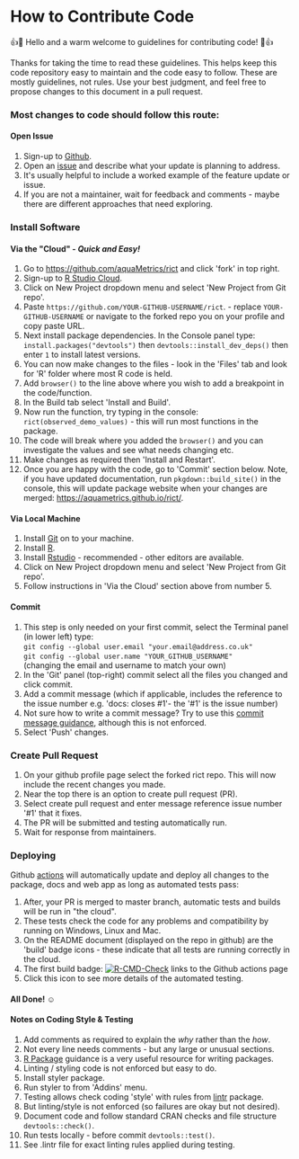 # How to Contribute Code

:+1::tada: Hello and a warm welcome to guidelines for contributing code! :tada::+1:

  Thanks for taking the time to read these guidelines. This helps keep this code
  repository easy to maintain and the code easy to follow. These are mostly
  guidelines, not rules. Use your best judgment, and feel free to propose
  changes to this document in a pull request.

### Most changes to code should follow this route:

#### Open Issue

1. Sign-up to [Github](https://github.com).
2. Open an [issue](https://github.com/aquaMetrics/rict/issues) and describe what your update is planning to address.
3. It's usually helpful to include a worked example of the feature update or issue.
4. If you are not a maintainer, wait for feedback and comments - maybe there are different approaches that need exploring.

### Install Software

#### Via the "Cloud" - *Quick and Easy!*
1. Go to https://github.com/aquaMetrics/rict and click 'fork' in top right.
2. Sign-up to [R Studio Cloud](https://rstudio.cloud).
3. Click on New Project dropdown menu and select 'New Project from Git repo'.
4. Paste `https://github.com/YOUR-GITHUB-USERNAME/rict`. - replace `YOUR-GITHUB-USERNAME` or navigate to the forked repo you on your profile and copy paste URL.
5. Next install package dependencies. In the Console panel type: `install.packages("devtools")` then `devtools::install_dev_deps()` then enter `1` to install latest versions.
5. You can now make changes to the files - look in the 'Files' tab and look for 'R' folder where most R code is held.
6. Add `browser()` to the line above where you wish to  add a breakpoint in the code/function.
7. In the Build tab select 'Install and Build'. 
7. Now run the function, try typing in the console: `rict(observed_demo_values)` - this will run most functions in the package.
8. The code will break where you added the `browser()` and you can investigate the values and see what needs changing etc.
9. Make changes as required then 'Install and Restart'.
10. Once you are happy with the code, go to 'Commit' section below. Note, if you have updated documentation, run `pkgdown::build_site()` in the console, this will update package website when your changes are merged: https://aquametrics.github.io/rict/.

#### Via Local Machine
1. Install [Git](https://git-scm.com/) on to your machine.
2. Install [R](https://cran.r-project.org/).
3. Install [Rstudio](https://www.rstudio.com/) - recommended - other editors are available.
4. Click on New Project dropdown menu and select 'New Project from Git repo'.
5. Follow instructions in 'Via the Cloud' section above from number 5.

#### Commit

1. This step is only needed on your first commit, select the Terminal panel (in lower left) type:  
 `git config --global user.email "your.email@address.co.uk"`  
 `git config --global user.name "YOUR_GITHUB_USERNAME"`  
 (changing the email and username to match your own)
2. In the 'Git' panel (top-right) commit select all the files you changed and click commit.
3. Add a commit message (which if applicable, includes the reference to the issue number e.g. 'docs: closes #1'- the '#1' is the issue number)
4. Not sure how to write a commit message? Try to use this [commit message guidance](https://gist.github.com/stephenparish/9941e89d80e2bc58a153#subject-line), although this is not enforced.
5. Select 'Push' changes.

### Create Pull Request

1. On your github profile page select the forked rict repo. This will now include the recent changes you made.
2. Near the top there is an option to create pull request (PR).
3. Select create pull request and enter message reference issue number '#1' that it fixes.
4. The PR will be submitted and testing automatically run.
5. Wait for response from maintainers.

### Deploying

Github [actions](https://github.com/aquaMetrics/rict/actions) will automatically update and deploy all changes to the package, docs and web app as long as automated tests pass:

1. After, your PR is merged to master branch, automatic tests and builds will be run in "the cloud".
2. These tests check the code for any problems and compatibility by running on Windows, Linux and Mac.
3. On the README document (displayed on the repo in github) are the 'build' badge icons - these indicate that all tests are running correctly in the cloud.
4. The first build badge: [![R-CMD-Check](https://github.com/aquaMetrics/rict/actions)](https://github.com/aquaMetrics/rict/actions) links to the Github actions page
5. Click this icon to see more details of the automated testing. 

#### All Done! ☺

#### Notes on Coding Style & Testing

1. Add comments as required to explain the *why* rather than the *how*.
2. Not every line needs comments - but any large or unusual sections.
3. [R Package](http://r-pkgs.had.co.nz/) guidance is a very useful resource for writing packages.
4. Linting / styling code is not enforced but easy to do.
5. Install styler package.
6. Run styler to from 'Addins' menu.
7. Testing allows check coding 'style' with rules from [lintr](https://github.com/jimhester/lintr) package.
8. But linting/style is not enforced (so failures are okay but not desired).
9. Document code and follow standard CRAN checks and file structure `devtools::check()`.
10. Run tests locally - before commit `devtools::test()`.
11. See .lintr file for exact linting rules applied during testing.

